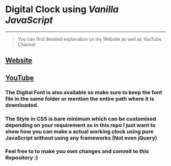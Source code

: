 # Digital Clock using *Vanilla JavaScript*
---
>You can find detailed explanation on my Website as well as YouTube Channel

## [Website](http://www.codewithitguy.com "The IT Guy")

## [YouTube](http://www.codewithitguy.com "The IT Guy")

### The Digital Font is also available so make sure to keep the font file in the same folder or mention the entire path where it is downloaded.

### The Style in CSS is bare minimum which can be customised depending on your requirement as in this repo I just want to show how you can make a actual working clock using pure JavaScript without using any frameworks (Not even jQuery)

### Feel free to to make you own changes and commit to this Repository :)
